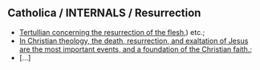 ## Catholica / INTERNALS / Resurrection
* [Tertullian concerning the resurrection of the flesh,](https://archive.org/details/tertullianconcer00tertuoft/page/n5)) etc.;
* [In Christian theology, the death, resurrection, and exaltation of Jesus are the most important events, and a foundation of the Christian faith.](https://en.wikipedia.org/wiki/Resurrection_of_Jesus#Significance_in_Christianity);
* [...]
